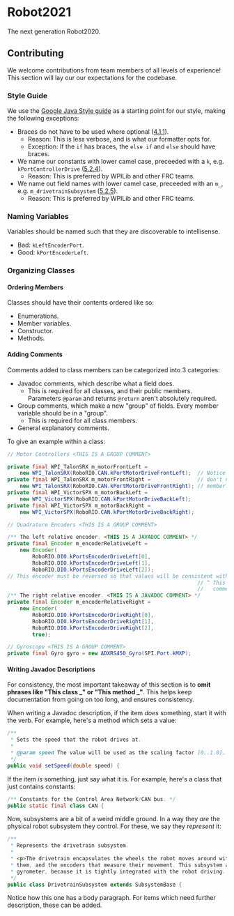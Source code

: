 # Robot2021

The next generation Robot2020.

## Contributing
We welcome contributions from team members of all levels of experience! This section will lay our our expectations for the codebase.

### Style Guide

We use the [Google Java Style guide](https://google.github.io/styleguide/javaguide.html) as a starting point for our style, making the following exceptions:
- Braces do not have to be used where optional ([4.1.1](https://google.github.io/styleguide/javaguide.html#s4.1.1-braces-always-used)).
  - Reason: This is less verbose, and is what our formatter opts for.
  - Exception: If the `if` has braces, the `else if` and `else` should have braces.
- We name our constants with lower camel case, preceeded with a `k`, e.g. `kPortControllerDrive` ([5.2.4](https://google.github.io/styleguide/javaguide.html#s5.2.4-constant-names)).
  - Reason: This is preferred by WPILib and other FRC teams.
- We name out field names with lower camel case, preceeded with an `m_`, e.g. `m_drivetrainSubsystem` ([5.2.5](https://google.github.io/styleguide/javaguide.html#s5.2.5-non-constant-field-names)).
  - Reason: This is preferred by WPILib and other FRC teams.

### Naming Variables
Variables should be named such that they are discoverable to intellisense.
- Bad: `kLeftEncoderPort`.
- Good: `kPortEncoderLeft`.

### Organizing Classes

#### Ordering Members
Classes should have their contents ordered like so:
- Enumerations.
- Member variables.
- Constructor.
- Methods.

#### Adding Comments
Comments added to class members can be categorized into 3 categories:
- Javadoc comments, which describe what a field does.
  - This is required for all classes, and their public members. Parameters `@param` and returns `@return` aren't absolutely required.
- Group comments, which make a new "group" of fields. Every member variable should be in a "group".
  - This is required for all class members.
- General explanatory comments.

To give an example within a class:
```java
// Motor Controllers <THIS IS A GROUP COMMENT>

private final WPI_TalonSRX m_motorFrontLeft =
    new WPI_TalonSRX(RoboRIO.CAN.kPortMotorDriveFrontLeft);  // Notice how members of the same group
private final WPI_TalonSRX m_motorFrontRight =               // don't need newlines between each
    new WPI_TalonSRX(RoboRIO.CAN.kPortMotorDriveFrontRight); // member!
private final WPI_VictorSPX m_motorBackLeft =
    new WPI_VictorSPX(RoboRIO.CAN.kPortMotorDriveBackLeft);
private final WPI_VictorSPX m_motorBackRight =
    new WPI_VictorSPX(RoboRIO.CAN.kPortMotorDriveBackRight);

// Quadrature Encoders <THIS IS A GROUP COMMENT>

/** The left relative encoder. <THIS IS A JAVADOC COMMENT> */
private final Encoder m_encoderRelativeLeft =
    new Encoder(
        RoboRIO.DIO.kPortsEncoderDriveLeft[0],
        RoboRIO.DIO.kPortsEncoderDriveLeft[1],
        RoboRIO.DIO.kPortsEncoderDriveLeft[2]);
// This encoder must be reversed so that values will be consistent with the left drive encoder.
                                                             // ^ This is just a general explanatory
                                                             //   comment.
/** The right relative encoder. <THIS IS A JAVADOC COMMENT> */
private final Encoder m_encoderRelativeRight =
    new Encoder(
        RoboRIO.DIO.kPortsEncoderDriveRight[0],
        RoboRIO.DIO.kPortsEncoderDriveRight[1],
        RoboRIO.DIO.kPortsEncoderDriveRight[2],
        true);

// Gyroscope <THIS IS A GROUP COMMENT>
private final Gyro gyro = new ADXRS450_Gyro(SPI.Port.kMXP);
```

#### Writing Javadoc Descriptions
For consistency, the most important takeaway of this section is to **omit phrases like "This class _" or "This method _"**. This helps keep documentation from going on too long, and ensures consistency.

When writing a Javadoc description, if the item *does* something, start it with the verb. For example, here's a method which sets a value:
```java
/**
 * Sets the speed that the robot drives at.
 *
 * @param speed The value will be used as the scaling factor [0..1.0].
 */
public void setSpeed(double speed) {
```
If the item *is* something, just say what it is. For example, here's a class that just contains constants:
```java
/** Constants for the Control Area Network/CAN bus. */
public static final class CAN {
```
Now, subsystems are a bit of a weird middle ground. In a way they *are* the physical robot subsystem they control. For these, we say they *represent* it:
```java
/**
 * Represents the drivetrain subsystem.
 *
 * <p>The drivetrain encapsulates the wheels the robot moves around with, the motors that power
 * them, and the encoders that measure their movement. This subsystem also encapsulates the
 * gyrometer, because it is tightly integrated with the robot driving.
 */
public class DrivetrainSubsystem extends SubsystemBase {
```
Notice how this one has a body paragraph. For items which need further description, these can be added.
